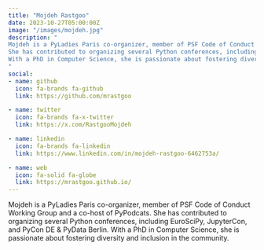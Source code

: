```yaml
---
title: "Mojdeh Rastgoo"
date: 2023-10-27T05:00:00Z
image: "/images/mojdeh.jpg"
description: "
Mojdeh is a PyLadies Paris co-organizer, member of PSF Code of Conduct Working Group and a co-host of PyPodcats. 
She has contributed to organizing several Python conferences, including EuroSciPy, JupyterCon, and PyCon DE & PyData Berlin.
With a PhD in Computer Science, she is passionate about fostering diversity and inclusion in the community. 
"
social:
- name: github
  icon: fa-brands fa-github
  link: https://github.com/mrastgoo

- name: twitter
  icon: fa-brands fa-x-twitter
  link: https://x.com/RastgooMojdeh

- name: linkedin
  icon: fa-brands fa-linkedin
  link: https://www.linkedin.com/in/mojdeh-rastgoo-6462753a/

- name: web
  icon: fa-solid fa-globe
  link: https://mrastgoo.github.io/
---
```


Mojdeh is a PyLadies Paris co-organizer, member of PSF Code of Conduct Working Group and a co-host of PyPodcats. 
She has contributed to organizing several Python conferences, including EuroSciPy, JupyterCon, and PyCon DE & PyData Berlin.
With a PhD in Computer Science, she is passionate about fostering diversity and inclusion in the community. 
